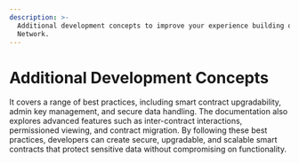 ```yaml
---
description: >-
  Additional development concepts to improve your experience building on Secret
  Network.
---
```


# Additional Development Concepts

It covers a range of best practices, including smart contract upgradability, admin key management, and secure data handling. The documentation also explores advanced features such as inter-contract interactions, permissioned viewing, and contract migration. By following these best practices, developers can create secure, upgradable, and scalable smart contracts that protect sensitive data without compromising on functionality.
